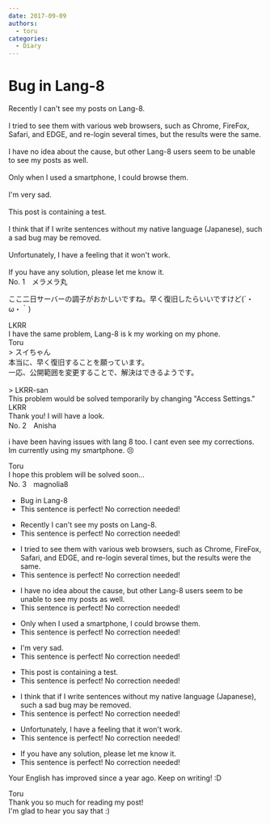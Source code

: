 ```yaml
---
date: 2017-09-09
authors:
  - toru
categories:
  - Diary
---
```


<h1 id="subject_show">Bug in Lang-8</h1>
<div class="date" hidden>Sep 9, 2017 19:14</div>
<div id="post"><div id="body_show_ori">
Recently I can't see my posts on Lang-8.<br/><br/>I tried to see them with various web browsers, such as Chrome, FireFox, Safari, and EDGE,  and re-login several times, but the results were the same.<br/><br/>I have no idea about the cause, but other Lang-8 users seem to be unable to see my posts as well.<br/><br/>Only when I used a smartphone, I could browse them.<br/><br/>I'm very sad.<br/><br/>This post is containing a test.<br/><br/>I think that if I write sentences without my native language (Japanese), such a sad bug may be removed.<br/><br/>Unfortunately, I have a feeling that it won't work.<br/><br/>If you have any solution, please let me know it.
</div></div>

<!-- more -->

<div id="block"><div class="first_name"> No. 1　<span class="just_name">メラメラ丸</span></div><div id="block2">
<p class="comment_small">
 ここ二日サーバーの調子がおかしいですね。早く復旧したらいいですけど(´・ω・｀)
</p>

</div><div class="name"><span class="just_name">LKRR</span><br>
I have the same problem, Lang-8 is k my working on my phone. 
</div>
<div class="name"><span class="just_name">Toru</span><br>
&gt; スイちゃん<br/>本当に、早く復旧することを願っています。<br/>一応、公開範囲を変更することで、解決はできるようです。<br/><br/>&gt; LKRR-san<br/>This problem would be solved temporarily by changing "Access Settings."
</div>
<div class="name"><span class="just_name">LKRR</span><br>
Thank you! I will have a look.
</div>
</div>
<div id="block"><div class="first_name"> No. 2　<span class="just_name">Anisha</span></div><div id="block2">
<p class="comment_small">
 i have been having issues with lang 8 too. I cant even see my corrections. Im currently using my smartphone. 😣
</p>

</div><div class="name"><span class="just_name">Toru</span><br>
I hope this problem will be solved soon...
</div>
</div>
<div id="block"><div class="first_name"> No. 3　<span class="just_name">magnolia8</span></div><div id="block2">
<ul class="correction_field">
<li class="incorrect">Bug in Lang-8</li>
<li class="corrected perfect">This sentence is perfect! No correction needed!</li>
</ul>
<ul class="correction_field">
<li class="incorrect">Recently I can't see my posts on Lang-8.</li>
<li class="corrected perfect">This sentence is perfect! No correction needed!</li>
</ul>
<ul class="correction_field">
<li class="incorrect">I tried to see them with various web browsers, such as Chrome, FireFox, Safari, and EDGE,  and re-login several times, but the results were the same.</li>
<li class="corrected perfect">This sentence is perfect! No correction needed!</li>
</ul>
<ul class="correction_field">
<li class="incorrect">I have no idea about the cause, but other Lang-8 users seem to be unable to see my posts as well.</li>
<li class="corrected perfect">This sentence is perfect! No correction needed!</li>
</ul>
<ul class="correction_field">
<li class="incorrect">Only when I used a smartphone, I could browse them.</li>
<li class="corrected perfect">This sentence is perfect! No correction needed!</li>
</ul>
<ul class="correction_field">
<li class="incorrect">I'm very sad.</li>
<li class="corrected perfect">This sentence is perfect! No correction needed!</li>
</ul>
<ul class="correction_field">
<li class="incorrect">This post is containing a test.</li>
<li class="corrected perfect">This sentence is perfect! No correction needed!</li>
</ul>
<ul class="correction_field">
<li class="incorrect">I think that if I write sentences without my native language (Japanese), such a sad bug may be removed.</li>
<li class="corrected perfect">This sentence is perfect! No correction needed!</li>
</ul>
<ul class="correction_field">
<li class="incorrect">Unfortunately, I have a feeling that it won't work.</li>
<li class="corrected perfect">This sentence is perfect! No correction needed!</li>
</ul>
<ul class="correction_field">
<li class="incorrect">If you have any solution, please let me know it.</li>
<li class="corrected perfect">This sentence is perfect! No correction needed!</li>
</ul>
<p class="comment_small">
 Your English has improved since a year ago. Keep on writing! :D
</p>

</div><div class="name"><span class="just_name">Toru</span><br>
Thank you so much for reading my post!<br/>I'm glad to hear you say that :)
</div>
</div>

